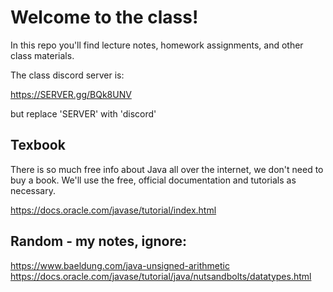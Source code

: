 # Welcome to the class!
In this repo you'll find lecture notes, homework assignments, and other class materials.

The class discord server is:

https://SERVER.gg/BQk8UNV

but replace 'SERVER' with 'discord'

## Texbook
There is so much free info about Java all over the internet, we don't need to buy a book.
We'll use the free, official documentation and tutorials as necessary.

https://docs.oracle.com/javase/tutorial/index.html

## Random - my notes, ignore:
https://www.baeldung.com/java-unsigned-arithmetic
https://docs.oracle.com/javase/tutorial/java/nutsandbolts/datatypes.html
